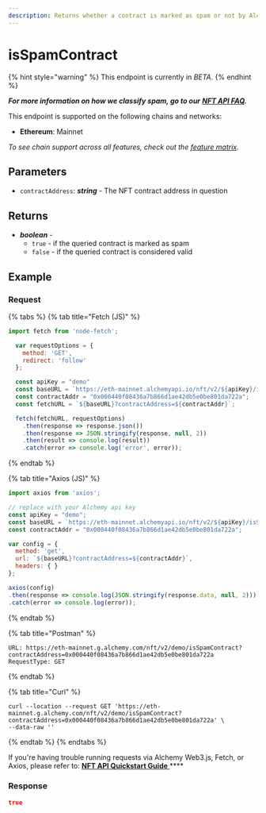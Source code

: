 ```yaml
---
description: Returns whether a contract is marked as spam or not by Alchemy
---
```


# isSpamContract

{% hint style="warning" %}
This endpoint is currently in _BETA_.&#x20;
{% endhint %}

_**For more information on how we classify spam, go to our**_ [_**NFT API FAQ**_](https://docs.alchemy.com/alchemy/enhanced-apis/nft-api/nft-api-faq#nft-spam-classification)_**.**_

This endpoint is supported on the following chains and networks:

* **Ethereum**: Mainnet

_To see chain support across all features, check out the_ [_feature matrix_](../../apis/feature-support-by-chain.md)_._

## Parameters

* `contractAddress`: _**string**_ - The NFT contract address in question

## Returns

* _**boolean**_ -&#x20;
  * `true` - if the queried contract is marked as spam
  * `false` - if the queried contract is considered valid

## Example

### Request

{% tabs %}
{% tab title="Fetch (JS)" %}
```javascript
import fetch from 'node-fetch';

  var requestOptions = {
    method: 'GET',
    redirect: 'follow'
  };

  const apiKey = "demo"
  const baseURL = `https://eth-mainnet.alchemyapi.io/nft/v2/${apiKey}/isSpamContract`;
  const contractAddr = "0x000440f08436a7b866d1ae42db5e0be801da722a";
  const fetchURL = `${baseURL}?contractAddress=${contractAddr}`;

  fetch(fetchURL, requestOptions)
    .then(response => response.json())
    .then(response => JSON.stringify(response, null, 2))
    .then(result => console.log(result))
    .catch(error => console.log('error', error));
```
{% endtab %}

{% tab title="Axios (JS)" %}
```javascript
import axios from 'axios';

// replace with your Alchemy api key
const apiKey = "demo";
const baseURL = `https://eth-mainnet.alchemyapi.io/nft/v2/${apiKey}/isSpamContract`;
const contractAddr = "0x000440f08436a7b866d1ae42db5e0be801da722a";

var config = {
  method: 'get',
  url: `${baseURL}?contractAddress=${contractAddr}`,
  headers: { }
};

axios(config)
.then(response => console.log(JSON.stringify(response.data, null, 2)))
.catch(error => console.log(error));
```
{% endtab %}

{% tab title="Postman" %}
```http
URL: https://eth-mainnet.g.alchemy.com/nft/v2/demo/isSpamContract?contractAddress=0x000440f08436a7b866d1ae42db5e0be801da722a
RequestType: GET
```
{% endtab %}

{% tab title="Curl" %}
```
curl --location --request GET 'https://eth-mainnet.g.alchemy.com/nft/v2/demo/isSpamContract?contractAddress=0x000440f08436a7b866d1ae42db5e0be801da722a' \
--data-raw ''
```
{% endtab %}
{% endtabs %}

If you're having trouble running requests via Alchemy Web3.js, Fetch, or Axios, please refer to: [**NFT API Quickstart Guide** ](nft-api-quickstart-guide.md)****

### Response

```json
true
```
